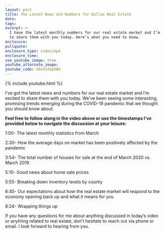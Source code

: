 ```yaml
---
layout: post
title: The Latest News and Numbers for Dallas Real Estate
date:
tags:
excerpt: >-
  I have the latest monthly numbers for our real estate market and I’m excited
  to share them with you today. Here’s what you need to know.
enclosure:
pullquote:
enclosure_type: video/mp4
enclosure_time:
use_youtube_image: true
youtube_alternate_image:
youtube_code: V8n4J4SpON4
---
```


{% include youtube.html %}

I’ve got the latest news and numbers for our real estate market and I’m excited to share them with you today. We’ve been seeing some interesting, promising trends emerging during the COVID-19 pandemic that we thought you should know about.

**Feel free to follow along in the video above or use the timestamps I’ve provided below to navigate the discussion at your leisure:**

1:00- The latest monthly statistics from March

2:30- How the average days on market has been positively affected by the pandemic

3:54- The total number of houses for sale at the end of March 2020 vs. March 2019

5:10- Good news about home sale prices

5:55- Breaking down inventory levels by county

6:45- Our expectations about how the real estate market will respond to the economy opening back up and what it means for you

8:24- Wrapping things up

If you have any questions for me about anything discussed in today’s video or anything related to real estate, don’t hesitate to reach out via phone or email. I look forward to hearing from you.

&nbsp;

&nbsp;